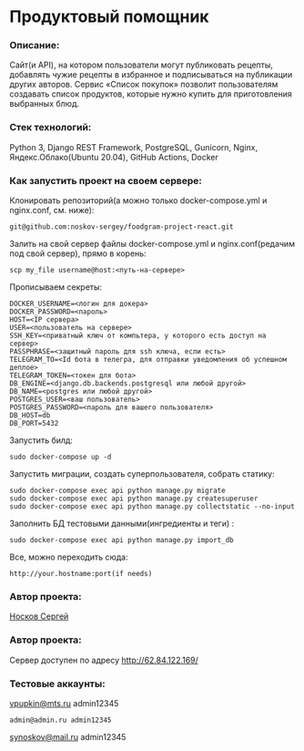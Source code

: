 # Продуктовый помощник

### Описание:
Сайт(и API), на котором пользователи могут публиковать рецепты, добавлять 
чужие рецепты в избранное и подписываться на публикации других авторов.
Сервис «Список покупок» позволит пользователям создавать список продуктов,
которые нужно купить для приготовления выбранных блюд.

### Стек технологий: 
Python 3, Django REST Framework, PostgreSQL, Gunicorn, Nginx, Яндекс.Облако(Ubuntu 20.04), GitHub Actions, Docker

### Как запустить проект на своем сервере:

Клонировать репозиторий(а можно только docker-compose.yml и nginx.conf, см. ниже):
```
git@github.com:noskov-sergey/foodgram-project-react.git
```
Залить на свой сервер файлы docker-compose.yml и nginx.conf(редачим под свой сервер), прямо в корень:
```
scp my_file username@host:<путь-на-сервере>
```

Прописываем секреты:
```
DOCKER_USERNAME=<логин для докера>
DOCKER_PASSWORD=<пароль>
HOST=<IP сервера>
USER=<пользователь на сервере>
SSH_KEY=<приватный ключ от компьтера, у которого есть доступ на сервер>
PASSPHRASE=<защитный пароль для ssh ключа, если есть>
TELEGRAM_TO=<Id бота в телегра, для отправки уведомления об успешном деплое>
TELEGRAM_TOKEN=<токен для бота>
DB_ENGINE=<django.db.backends.postgresql или любой другой>
DB_NAME=<postgres или любой другой>
POSTGRES_USER=<ваш пользователь>
POSTGRES_PASSWORD=<пароль для вашего пользователя>
DB_HOST=db
DB_PORT=5432
```

Запустить билд:
```
sudo docker-compose up -d
```
Запустить миграции, создать суперпользователя, собрать статику: 
```
sudo docker-compose exec api python manage.py migrate
sudo docker-compose exec api python manage.py createsuperuser
sudo docker-compose exec api python manage.py collectstatic --no-input
```
Заполнить БД тестовыми данными(ингредиенты и теги) :
``` 
sudo docker-compose exec api python manage.py import_db
```

Все, можно переходить сюда:
``` 
http://your.hostname:port(if needs)
``` 

### Автор проекта:
[Носков Сергей](https://github.com/noskov-sergey)

### Автор проекта:
Сервер доступен по адресу http://62.84.122.169/

### Тестовые аккаунты:
vpupkin@mts.ru admin12345
```
admin@admin.ru admin12345
```
synoskov@mail.ru admin12345
```